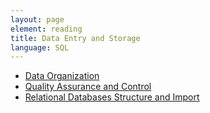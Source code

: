 ```yaml
---
layout: page
element: reading
title: Data Entry and Storage
language: SQL
---
```



* [Data Organization](http://kbroman.org/dataorg/)
* [Quality Assurance and Control](http://www.datacarpentry.org/spreadsheet-ecology-lesson/04-quality-control.html)
* [Relational Databases Structure and Import](http://www.datacarpentry.org/sql-ecology-lesson/00-sql-introduction.html)
